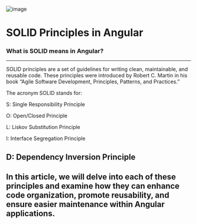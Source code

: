 ![image](https://github.com/user-attachments/assets/2be2588a-8348-4f07-9505-1d22e3ae41ae)

# SOLID Principles in Angular
### What is SOLID means in Angular?
---
SOLID principles are a set of guidelines for writing clean, maintainable, and reusable code. These principles were introduced by Robert C. Martin in his book “Agile Software Development, Principles, Patterns, and Practices.”

The acronym SOLID stands for:

S: Single Responsibility Principle

O: Open/Closed Principle

L: Liskov Substitution Principle

I: Interface Segregation Principle

D: Dependency Inversion Principle
---
In this article, we will delve into each of these principles and examine how they can enhance code organization, promote reusability, and ensure easier maintenance within Angular applications.
---


